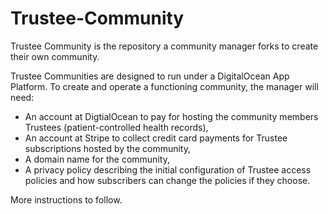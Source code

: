 # Trustee-Community
Trustee Community is the repository a community manager forks to create their own community.

Trustee Communities are designed to run under a DigitalOcean App Platform. To create and operate a functioning community, the manager will need:
- An account at DigtialOcean to pay for hosting the community members Trustees (patient-controlled health records),
- An account at Stripe to collect credit card payments for Trustee subscriptions hosted by the community,
- A domain name for the community,
- A privacy policy describing the initial configuration of Trustee access policies and how subscribers can change the policies if they choose.

More instructions to follow.
